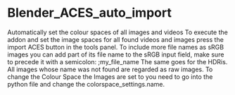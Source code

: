 # Blender_ACES_auto_import
Automatically set the colour spaces of all images and videos 
To execute the addon and set the image spaces for all found videos and images press the import ACES button in the tools panel. 
To include more file names as sRGB images you can add part of its file name to the sRGB input field, make sure to precede it with a semicolon:
;my_file_name
The same goes for the HDRis. All images whose name was not found are regarded as raw images.
To change the Colour Space the Images are set to you need to go into the python file and change the colorspace_settings.name.
